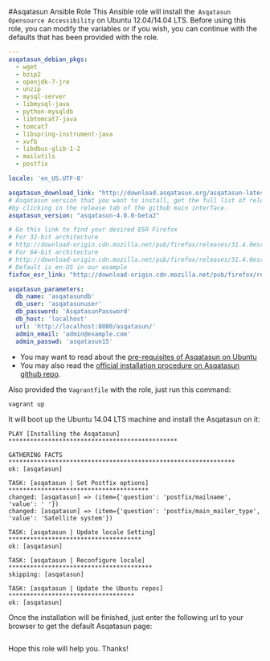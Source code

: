 #Asqatasun Ansible Role
This Ansible role will install the` Asqatasun Opensource Accessibility` on Ubuntu 12.04/14.04 LTS.
Before using this role, you can modify the variables or if you wish, you can continue with the defaults that has been provided with the role.
``` yaml
---
asqatasun_debian_pkgs:
  - wget
  - bzip2
  - openjdk-7-jre
  - unzip
  - mysql-server
  - libmysql-java
  - python-mysqldb
  - libtomcat7-java
  - tomcat7 
  - libspring-instrument-java
  - xvfb
  - libdbus-glib-1-2
  - mailutils
  - postfix

locale: 'en_US.UTF-8'

asqatasun_download_link: "http://download.asqatasun.org/asqatasun-latest.tar.gz"
# Asqatasun version that you want to install, get the full list of releases 
#by clicking in the release tab of the github main interface.
asqatasun_version: "asqatasun-4.0.0-beta2"

# Go this link to find your desired ESR Firefox
# For 32-bit architecture
# http://download-origin.cdn.mozilla.net/pub/firefox/releases/31.4.0esr/linux-i686/
# For 64-bit architecture
# http://download-origin.cdn.mozilla.net/pub/firefox/releases/31.4.0esr/linux-x86_64/
# Default is en-US in our example
fixfox_esr_link: "http://download-origin.cdn.mozilla.net/pub/firefox/releases/31.4.0esr/linux-x86_64/en-US/firefox-31.4.0esr.tar.bz2"

asqatasun_parameters:
  db_name: 'asqatasundb'
  db_user: 'asqatasunuser'
  db_password: 'AsqatasunPassword'
  db_host: 'localhost'
  url: 'http://localhost:8080/asqatasun/'
  admin_email: 'admin@example.com'
  admin_passwd: 'asqatasun15'
```
- You may want to read about the [pre-requisites of Asqatasun on Ubuntu](https://github.com/Asqatasun/Asqatasun/blob/master/docs/prerequisites-webapp-doc.md)
- You may also read the [official installation procedure on Asqatasun github repo](https://github.com/Asqatasun/Asqatasun/blob/master/docs/INSTALL.md).

Also provided the `Vagrantfile` with the role, just run this command:
```shell
vagrant up
```
It will boot up the Ubuntu 14.04 LTS machine and install the Asqatasun on it:
```shell
PLAY [Installing the Asqatasun] ***********************************************

GATHERING FACTS ***************************************************************
ok: [asqatasun]

TASK: [asqatasun | Set Postfix options] ***************************************
changed: [asqatasun] => (item={'question': 'postfix/mailname', 'value': ' '})
changed: [asqatasun] => (item={'question': 'postfix/main_mailer_type', 'value': 'Satellite system'})

TASK: [asqatasun | Update locale Setting] *************************************
ok: [asqatasun]

TASK: [asqatasun | Reconfigure locale] ****************************************
skipping: [asqatasun]

TASK: [asqatasun | Update the Ubuntu repos] ***********************************
ok: [asqatasun]
```
Once the installation will be finished, just enter the following url to your browser to get the default Asqatasun page:
```http://192.168.33.33:8080/asqatasun/
```
Hope this role will help you. Thanks!

